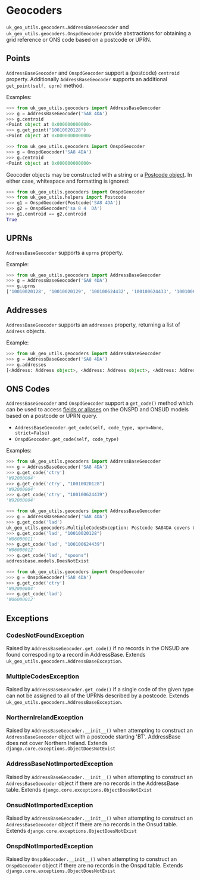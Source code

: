 # Geocoders

`uk_geo_utils.geocoders.AddressBaseGeocoder` and `uk_geo_utils.geocoders.OnspdGeocoder` provide abstractions for obtaining a grid reference or ONS code based on a postcode or UPRN.

## Points

`AddressBaseGeocoder` and `OnspdGeocoder` support a (postcode) `centroid` property. Additionally `AddressBaseGeocoder` supports an additional `get_point(self, uprn)` method.

Examples:

```python
>>> from uk_geo_utils.geocoders import AddressBaseGeocoder
>>> g = AddressBaseGeocoder('SA8 4DA')
>>> g.centroid
<Point object at 0x000000000000>
>>> g.get_point("10010020128")
<Point object at 0x000000000000>
```

```python
>>> from uk_geo_utils.geocoders import OnspdGeocoder
>>> g = OnspdGeocoder('SA8 4DA')
>>> g.centroid
<Point object at 0x000000000000>
```

Geocoder objects may be constructed with a string or a [Postcode object](postcode.md). In either case, whitespace and formatting is ignored:

```python
>>> from uk_geo_utils.geocoders import OnspdGeocoder
>>> from uk_geo_utils.helpers import Postcode
>>> g1 = OnspdGeocoder(Postcode('SA8 4DA'))
>>> g2 = OnspdGeocoder('sa 8 4  DA')
>>> g1.centroid == g2.centroid
True
```

## UPRNs

`AddressBaseGeocoder` supports a `uprns` property.

Example:

```python
>>> from uk_geo_utils.geocoders import AddressBaseGeocoder
>>> g = AddressBaseGeocoder('SA8 4DA')
>>> g.uprns
['10010020128', '10010020129', '100100624432', '100100624433', '100100624434', '100100624435', '100100624436', '100100624437', '100100624438', '100100624439']
```

## Addresses

`AddressBaseGeocoder` supports an `addresses` property, returning a list of `Address` objects.

Example:

```python
>>> from uk_geo_utils.geocoders import AddressBaseGeocoder
>>> g = AddressBaseGeocoder('SA8 4DA')
>>> g.addresses
[<Address: Address object>, <Address: Address object>, <Address: Address object>, <Address: Address object>, <Address: Address object>, <Address: Address object>, <Address: Address object>, <Address: Address object>, <Address: Address object>, <Address: Address object>]
```

## ONS Codes

`AddressBaseGeocoder` and `OnspdGeocoder` support a `get_code()` method which can be used to access [fields or aliases](models.md) on the ONSPD and ONSUD models based on a postcode or UPRN query.

* `AddressBaseGeocoder.get_code(self, code_type, uprn=None, strict=False)`
* `OnspdGeocoder.get_code(self, code_type)`

Examples:

```python
>>> from uk_geo_utils.geocoders import AddressBaseGeocoder
>>> g = AddressBaseGeocoder('SA8 4DA')
>>> g.get_code('ctry')
'W92000004'
>>> g.get_code('ctry', "10010020128")
'W92000004'
>>> g.get_code('ctry', "100100624439")
'W92000004'
```

```python
>>> from uk_geo_utils.geocoders import AddressBaseGeocoder
>>> g = AddressBaseGeocoder('SA8 4DA')
>>> g.get_code('lad')
uk_geo_utils.geocoders.MultipleCodesException: Postcode SA84DA covers UPRNs in more than one 'lad' area
>>> g.get_code('lad', "10010020128")
'W06000011'
>>> g.get_code('lad', "100100624439")
'W06000012'
>>> g.get_code('lad', "spoons")
addressbase.models.DoesNotExist
```

```python
>>> from uk_geo_utils.geocoders import OnspdGeocoder
>>> g = OnspdGeocoder('SA8 4DA')
>>> g.get_code('ctry')
'W92000004'
>>> g.get_code('lad')
'W06000012'
```

## Exceptions

### CodesNotFoundException

Raised by `AddressBaseGeocoder.get_code()` if no records in the ONSUD are found correspoding to a record in AddressBase. Extends `uk_geo_utils.geocoders.AddressBaseException`.

### MultipleCodesException

Raised by `AddressBaseGeocoder.get_code()` if a single code of the given type can not be assigned to all of the UPRNs described by a postcode. Extends `uk_geo_utils.geocoders.AddressBaseException`.

### NorthernIrelandException

Raised by `AddressBaseGeocoder.__init__()` when attempting to construct an `AddressBaseGeocoder` object with a postcode starting 'BT'. AddressBase does not cover Northern Ireland. Extends `django.core.exceptions.ObjectDoesNotExist`

### AddressBaseNotImportedException

Raised by `AddressBaseGeocoder.__init__()` when attempting to construct an `AddressBaseGeocoder` object if there are no records in the AddressBase table. Extends `django.core.exceptions.ObjectDoesNotExist`

### OnsudNotImportedException

Raised by `AddressBaseGeocoder.__init__()` when attempting to construct an `AddressBaseGeocoder` object if there are no records in the Onsud table. Extends `django.core.exceptions.ObjectDoesNotExist`

### OnspdNotImportedException

Raised by `OnspdGeocoder.__init__()` when attempting to construct an `OnspdGeocoder` object if there are no records in the Onspd table. Extends `django.core.exceptions.ObjectDoesNotExist`
